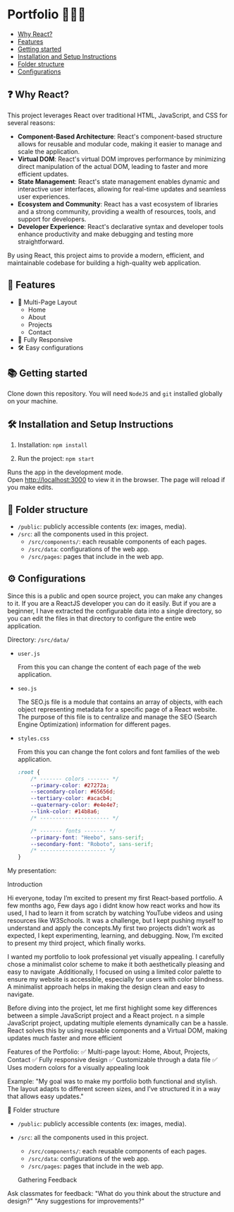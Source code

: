 # Portfolio 👩🏽‍🚀

-   [Why React?](#-why-react) <!-- Added new section link -->
-   [Features](#-features)
-   [Getting started](#-getting-started)
-   [Installation and Setup Instructions](#-installation-and-setup-instructions)
-   [Folder structure](#-folder-structure)
-   [Configurations](#-configurations)


## ❓ Why React?

This project leverages React over traditional HTML, JavaScript, and CSS for several reasons:

- **Component-Based Architecture**: React's component-based structure allows for reusable and modular code, making it easier to manage and scale the application.
- **Virtual DOM**: React's virtual DOM improves performance by minimizing direct manipulation of the actual DOM, leading to faster and more efficient updates.
- **State Management**: React's state management enables dynamic and interactive user interfaces, allowing for real-time updates and seamless user experiences.
- **Ecosystem and Community**: React has a vast ecosystem of libraries and a strong community, providing a wealth of resources, tools, and support for developers.
- **Developer Experience**: React's declarative syntax and developer tools enhance productivity and make debugging and testing more straightforward.

By using React, this project aims to provide a modern, efficient, and maintainable codebase for building a high-quality web application.

## 📙 Features

-   📖 Multi-Page Layout
    -   Home
    -   About
    -   Projects
    -   Contact
-   📱 Fully Responsive
-   🛠 Easy configurations

## 📚 Getting started

Clone down this repository. You will need `NodeJS` and `git` installed globally on your machine.

## 🛠 Installation and Setup Instructions

1. Installation: `npm install`

2. Run the project: `npm start`

Runs the app in the development mode.\
Open [http://localhost:3000](http://localhost:3000) to view it in the browser.
The page will reload if you make edits.

## 📁 Folder structure

-   `/public`: publicly accessible contents (ex: images, media).
-   `/src`: all the components used in this project.
    -   `/src/components/`: each reusable components of each pages.
    -   `/src/data`: configurations of the web app.
    -   `/src/pages`: pages that include in the web app.

## ⚙️ Configurations

Since this is a public and open source project, you can make any changes to it. If you are a ReactJS developer you can do it easily. But if you are a beginner, I have extracted the configurable data into a single directory, so you can edit the files in that directory to configure the entire web application.

Directory: `/src/data/`

-   `user.js`

    From this you can change the content of each page of the web application.


-   `seo.js`

    The SEO.js file is a module that contains an array of objects, with each object representing metadata for a specific page of a React website. The purpose of this file is to centralize and manage the SEO (Search Engine Optimization) information for different pages.


-   `styles.css`

    From this you can change the font colors and font families of the web application.

    ```css
    :root {
    	/* ------- colors ------- */
    	--primary-color: #27272a;
    	--secondary-color: #65656d;
    	--tertiary-color: #acacb4;
    	--quaternary-color: #e4e4e7;
    	--link-color: #14b8a6;
    	/* ---------------------- */

    	/* ------- fonts ------- */
    	--primary-font: "Heebo", sans-serif;
    	--secondary-font: "Roboto", sans-serif;
    	/* --------------------- */
    }
    ```

My presentation:

Introduction

Hi everyone, today I’m excited to present my first React-based portfolio. A few months ago, Few days ago i didnt know how react works and how its used, I had to learn it from scratch by watching YouTube videos and using resources like W3Schools. It was a challenge, but I kept pushing myself to understand and apply the concepts.My first two projects didn’t work as expected, I kept experimenting, learning, and debugging. Now, I’m excited to present my third project, which finally works.

I wanted my portfolio to look professional yet visually appealing. I carefully chose a minimalist color scheme to make it both aesthetically pleasing and easy to navigate .Additionally, I focused on using a limited color palette to ensure my website is accessible, especially for users with color blindness. A minimalist approach helps in making the design clean and easy to navigate.

Before diving into the project, let me first highlight some key differences between a simple JavaScript project and a React project.
n a simple JavaScript project, updating multiple elements dynamically can be a hassle. React solves this by using reusable components and a Virtual DOM, making updates much faster and more efficient

Features of the Portfolio:
✅ Multi-page layout: Home, About, Projects, Contact
✅ Fully responsive design
✅ Customizable through a data file
✅ Uses modern colors for a visually appealing look

Example: "My goal was to make my portfolio both functional and stylish. The layout adapts to different screen sizes, and I’ve structured it in a way that allows easy updates."

📁 Folder structure

-   `/public`: publicly accessible contents (ex: images, media).
-   `/src`: all the components used in this project.
    -   `/src/components/`: each reusable components of each pages.
    -   `/src/data`: configurations of the web app.
    -   `/src/pages`: pages that include in the web app.

   
    Gathering Feedback

Ask classmates for feedback:
"What do you think about the structure and design?"
"Any suggestions for improvements?"